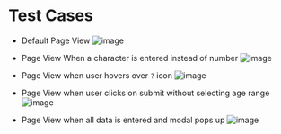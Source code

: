 # Test Cases

- Default Page View
  ![image](https://github.com/parthdharmale/fyleassignment/assets/78959166/4850bbf6-7481-4e9d-a195-242bc90c11b5)

- Page View When a character is entered instead of number
  ![image](https://github.com/parthdharmale/fyleassignment/assets/78959166/44036f0a-3303-4606-8700-252ebc1a45b4)

- Page View when user hovers over `?` icon
![image](https://github.com/parthdharmale/fyleassignment/assets/78959166/43530df9-4ec3-454b-8a7a-94e6afa0f4f8)

- Page View when user clicks on submit without selecting age range
  ![image](https://github.com/parthdharmale/fyleassignment/assets/78959166/89d805de-2144-4e36-8b46-6d499bfcb5d2)

- Page View when all data is entered and modal pops up
   ![image](https://github.com/parthdharmale/fyleassignment/assets/78959166/c4242dd1-812c-42ac-8d6e-933c3cfdd7c8)
